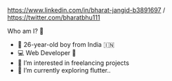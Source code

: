 https://www.linkedin.com/in/bharat-jangid-b3891697 / https://twitter.com/bharatbhu111



Who am I? 🤷

- 👋 26-year-old boy from India 🇮🇳
- 💻 Web Developer 📱
- 👀 I’m interested in freelancing projects
- 🌱 I’m currently exploring flutter..

<!---
bjangid20/bjangid20 is a ✨ special ✨ repository because its `README.md` (this file) appears on your GitHub profile.
You can click the Preview link to take a look at your changes.
--->
